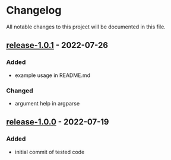 # Changelog

All notable changes to this project will be documented in this file.

## [release-1.0.1](https://github.com/SWastling/niistats/tree/release-1.0.1) - 2022-07-26
### Added

- example usage in README.md

### Changed

- argument help in argparse

## [release-1.0.0](https://github.com/SWastling/niistats/tree/release-1.0.0) - 2022-07-19
### Added

- initial commit of tested code
